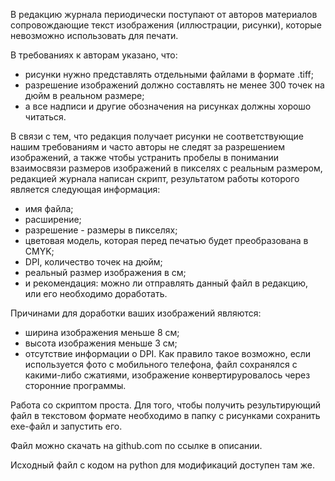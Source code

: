 В редакцию журнала периодически поступают от авторов материалов сопровождающие текст изображения (иллюстрации, рисунки), которые невозможно использовать для печати.

В требованиях к авторам указано, что:
- рисунки нужно представлять отдельными файлами в формате .tiff;
- разрешение изображений должно составлять не менее 300 точек на дюйм в реальном размере;
- а все надписи и другие обозначения на рисунках должны хорошо читаться.

В связи с тем, что редакция получает рисунки не соответствующие  нашим требованиям и часто авторы не следят за разрешением изображений, а также чтобы устранить пробелы в понимании взаимосвязи размеров изображений в пикселях с реальным размером, редакцией журнала написан скрипт, результатом работы которого является следующая информация:
- имя файла;
- расширение;
- разрешение - размеры в пикселях;
- цветовая модель, которая перед печатью будет преобразована в CMYK;
- DPI, количество точек на дюйм;
- реальный размер изображения в см;
- и рекомендация: можно ли отправлять данный файл в редакцию, или его необходимо доработать.

Причинами для доработки ваших изображений являются:
- ширина изображения меньше 8 см;
- высота изображения меньше 3 см;
- отсутствие информации о DPI.
Как правило такое возможно, если используется фото с мобильного телефона, файл сохранялся с какими-либо сжатиями, изображение конвертируровалось через сторонние программы.

Работа со скриптом проста.
Для того, чтобы получить результирующий файл в текстовом формате необходимо в папку с рисунками сохранить exe-файл и запустить его.

Файл можно скачать на github.com по ссылке в описании.

Исходный файл с кодом на python для модификаций доступен там же.
